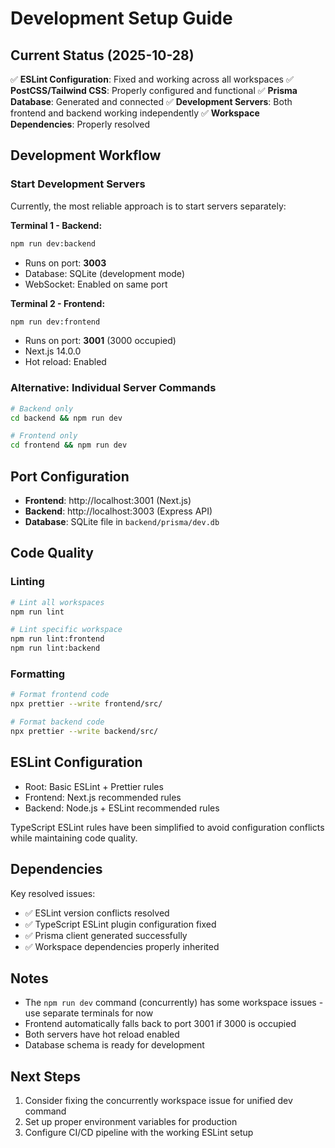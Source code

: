 # Development Setup Guide

## Current Status (2025-10-28)

✅ **ESLint Configuration**: Fixed and working across all workspaces
✅ **PostCSS/Tailwind CSS**: Properly configured and functional
✅ **Prisma Database**: Generated and connected
✅ **Development Servers**: Both frontend and backend working independently
✅ **Workspace Dependencies**: Properly resolved

## Development Workflow

### Start Development Servers

Currently, the most reliable approach is to start servers separately:

**Terminal 1 - Backend:**
```bash
npm run dev:backend
```
- Runs on port: **3003**
- Database: SQLite (development mode)
- WebSocket: Enabled on same port

**Terminal 2 - Frontend:**
```bash
npm run dev:frontend
```
- Runs on port: **3001** (3000 occupied)
- Next.js 14.0.0
- Hot reload: Enabled

### Alternative: Individual Server Commands

```bash
# Backend only
cd backend && npm run dev

# Frontend only
cd frontend && npm run dev
```

## Port Configuration

- **Frontend**: http://localhost:3001 (Next.js)
- **Backend**: http://localhost:3003 (Express API)
- **Database**: SQLite file in `backend/prisma/dev.db`

## Code Quality

### Linting
```bash
# Lint all workspaces
npm run lint

# Lint specific workspace
npm run lint:frontend
npm run lint:backend
```

### Formatting
```bash
# Format frontend code
npx prettier --write frontend/src/

# Format backend code
npx prettier --write backend/src/
```

## ESLint Configuration

- Root: Basic ESLint + Prettier rules
- Frontend: Next.js recommended rules
- Backend: Node.js + ESLint recommended rules

TypeScript ESLint rules have been simplified to avoid configuration conflicts while maintaining code quality.

## Dependencies

Key resolved issues:
- ✅ ESLint version conflicts resolved
- ✅ TypeScript ESLint plugin configuration fixed
- ✅ Prisma client generated successfully
- ✅ Workspace dependencies properly inherited

## Notes

- The `npm run dev` command (concurrently) has some workspace issues - use separate terminals for now
- Frontend automatically falls back to port 3001 if 3000 is occupied
- Both servers have hot reload enabled
- Database schema is ready for development

## Next Steps

1. Consider fixing the concurrently workspace issue for unified dev command
2. Set up proper environment variables for production
3. Configure CI/CD pipeline with the working ESLint setup